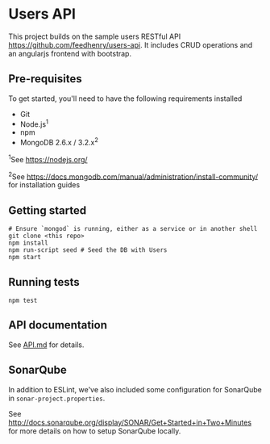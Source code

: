# Users API

This project builds on the sample users RESTful API https://github.com/feedhenry/users-api. It includes CRUD operations and an angularjs frontend with bootstrap.

## Pre-requisites

To get started, you'll need to have the following requirements installed

- Git
- Node.js<sup>1</sup>
- npm
- MongoDB 2.6.x / 3.2.x<sup>2</sup>

<sup>1</sup>See https://nodejs.org/

<sup>2</sup>See https://docs.mongodb.com/manual/administration/install-community/ for installation guides

## Getting started

	# Ensure `mongod` is running, either as a service or in another shell
	git clone <this repo>
	npm install
	npm run-script seed # Seed the DB with Users
	npm start

## Running tests

`npm test`

## API documentation

See [API.md](API.md) for details.

## SonarQube
In addition to ESLint, we've also included some configuration for SonarQube in `sonar-project.properties`.

See http://docs.sonarqube.org/display/SONAR/Get+Started+in+Two+Minutes for more details on how to setup SonarQube locally.
